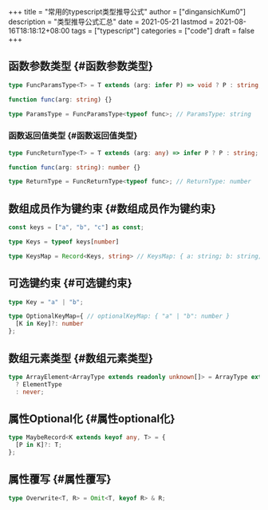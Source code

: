 +++
title = "常用的typescript类型推导公式"
author = ["dingansichKum0"]
description = "类型推导公式汇总"
date = 2021-05-21
lastmod = 2021-08-16T18:18:12+08:00
tags = ["typescript"]
categories = ["code"]
draft = false
+++

## 函数参数类型 {#函数参数类型}

```typescript
type FuncParamsType<T> = T extends (arg: infer P) => void ? P : string;

function func(arg: string) {}

type ParamsType = FuncParamsType<typeof func>; // ParamsType: string
```


### 函数返回值类型 {#函数返回值类型}

```typescript
type FuncReturnType<T> = T extends (arg: any) => infer P ? P : string;

function func(arg: string): number {}

type ReturnType = FuncReturnType<typeof func>; // ReturnType: number
```


## 数组成员作为键约束 {#数组成员作为键约束}

```typescript
const keys = ["a", "b", "c"] as const;

type Keys = typeof keys[number]

type KeysMap = Record<Keys, string> // KeysMap: { a: string; b: string; c: string; }

```


## 可选键约束 {#可选键约束}

```typescript
type Key = "a" | "b";

type OptionalKeyMap={ // optionalKeyMap: { "a" | "b": number }
  [K in Key]?: number
};
```


## 数组元素类型 {#数组元素类型}

```typescript
type ArrayElement<ArrayType extends readonly unknown[]> = ArrayType extends readonly (infer ElementType)[]
  ? ElementType
  : never;
```


## 属性Optional化 {#属性optional化}

```typescript
type MaybeRecord<K extends keyof any, T> = {
  [P in K]?: T;
};
```


## 属性覆写 {#属性覆写}

```typescript
type Overwrite<T, R> = Omit<T, keyof R> & R;
```
